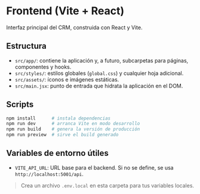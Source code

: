 # Frontend (Vite + React)

Interfaz principal del CRM, construida con React y Vite.

## Estructura

- `src/app/`: contiene la aplicación y, a futuro, subcarpetas para páginas, componentes y hooks.
- `src/styles/`: estilos globales (`global.css`) y cualquier hoja adicional.
- `src/assets/`: íconos e imágenes estáticas.
- `src/main.jsx`: punto de entrada que hidrata la aplicación en el DOM.

## Scripts

```bash
npm install      # instala dependencias
npm run dev      # arranca Vite en modo desarrollo
npm run build    # genera la versión de producción
npm run preview  # sirve el build generado
```

## Variables de entorno útiles

- `VITE_API_URL`: URL base para el backend. Si no se define, se usa `http://localhost:5001/api`.

> Crea un archivo `.env.local` en esta carpeta para tus variables locales.
